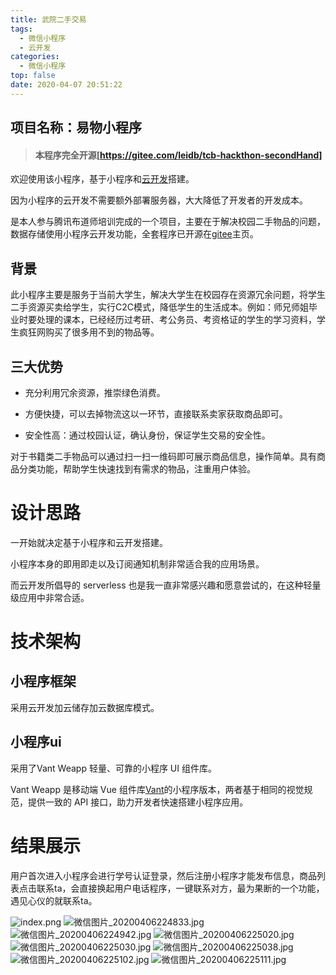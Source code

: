 ```yaml
---
title: 武院二手交易
tags:
  - 微信小程序
  - 云开发
categories:
  - 微信小程序
top: false
date: 2020-04-07 20:51:22
---
```


## 项目名称：易物小程序

> #### 本程序完全开源[https://gitee.com/leidb/tcb-hackthon-secondHand]

欢迎使用该小程序，基于小程序和[云开发](https://cloud.tencent.com/product/tcb?from=10680)搭建。

因为小程序的云开发不需要额外部署服务器，大大降低了开发者的开发成本。

是本人参与腾讯布道师培训完成的一个项目，主要在于解决校园二手物品的问题，数据存储使用小程序云开发功能，全套程序已开源在[gitee](https://gitee.com/leidb/tcb-hackthon-secondHand/)主页。

## 背景			

此小程序主要是服务于当前大学生，解决大学生在校园存在资源冗余问题，将学生二手资源买卖给学生，实行C2C模式，降低学生的生活成本。例如：师兄师姐毕业时要处理的课本，已经经历过考研、考公务员、考资格证的学生的学习资料，学生疯狂网购买了很多用不到的物品等。

## 三大优势

* 充分利用冗余资源，推崇绿色消费。

* 方便快捷，可以去掉物流这以一环节，直接联系卖家获取商品即可。

* 安全性高：通过校园认证，确认身份，保证学生交易的安全性。

对于书籍类二手物品可以通过扫一扫一维码即可展示商品信息，操作简单。具有商品分类功能，帮助学生快速找到有需求的物品，注重用户体验。

# 设计思路

一开始就决定基于小程序和云开发搭建。

小程序本身的即用即走以及订阅通知机制非常适合我的应用场景。

而云开发所倡导的 serverless 也是我一直非常感兴趣和愿意尝试的，在这种轻量级应用中非常合适。

# **技术架构**

## **小程序框架**

采用云开发加云储存加云数据库模式。

## **小程序ui**

采用了Vant Weapp 轻量、可靠的小程序 UI 组件库。

Vant Weapp 是移动端 Vue 组件库[Vant](https://github.com/youzan/vant)的小程序版本，两者基于相同的视觉规范，提供一致的 API 接口，助力开发者快速搭建小程序应用。

# **结果展示**

用户首次进入小程序会进行学号认证登录，然后注册小程序才能发布信息，商品列表点击联系ta，会直接换起用户电话程序，一键联系对方，最为果断的一个功能，遇见心仪的就联系ta。

![index.png](http://ww1.sinaimg.cn/large/005W6BOngy1ger9s5xfs1j30af0k0jub.jpg)
![微信图片_20200406224833.jpg](http://ww1.sinaimg.cn/large/005W6BOngy1ger9vel4zjj30u01s6q64.jpg)
![微信图片_20200406224942.jpg](http://ww1.sinaimg.cn/large/005W6BOngy1ger9vkpg1jj30u01s6dh6.jpg)
![微信图片_20200406225020.jpg](http://ww1.sinaimg.cn/large/005W6BOngy1ger9vutg2yj30u01s6gmu.jpg)
![微信图片_20200406225030.jpg](http://ww1.sinaimg.cn/large/005W6BOngy1ger9w2hhe1j30u01s6ta9.jpg)
![微信图片_20200406225038.jpg](http://ww1.sinaimg.cn/large/005W6BOngy1ger9wao5i8j30u01s6wfi.jpg)
![微信图片_20200406225102.jpg](http://ww1.sinaimg.cn/large/005W6BOngy1ger9wg8p34j30u01s6jsa.jpg)
![微信图片_20200406225111.jpg](http://ww1.sinaimg.cn/large/005W6BOngy1ger9wmwqvgj30u01s6wfu.jpg)